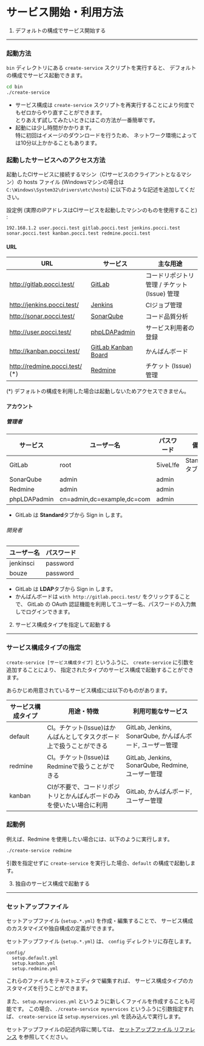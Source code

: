 サービス開始・利用方法
======================

1. デフォルトの構成でサービス開始する
-------------------------------------
### 起動方法
`bin` ディレクトリにある `create-service` スクリプトを実行すると、
デフォルトの構成でサービス起動できます。

```bash
cd bin
./create-service
```

*   サービス構成は `create-service` スクリプトを再実行することにより何度でもゼロからやり直すことができます。  
    とりあえず試してみたいときにはこの方法が一番簡単です。
*   起動には少し時間がかかります。  
    特に初回はイメージのダウンロードを行うため、
    ネットワーク環境によっては10分以上かかることもあります。


### 起動したサービスへのアクセス方法

起動したCIサービスに接続するマシン（CIサービスのクライアントとなるマシン）の
hosts ファイル (Windowsマシンの場合は `C:\Windows\System32\drivers\etc\hosts`)
に以下のような記述を追加してください。

設定例 (実際のIPアドレスはCIサービスを起動したマシンのものを使用すること) :

```
192.168.1.2 user.pocci.test gitlab.pocci.test jenkins.pocci.test sonar.pocci.test kanban.pocci.test redmine.pocci.test
```


#### URL

URL                             | サービス                                                | 主な用途
------------------------------- | ------------------------------------------------------- | ---------------------------------------------
http://gitlab.pocci.test/       | [GitLab](https://gitlab.com/)                           | コードリポジトリ管理 / チケット (Issue) 管理
http://jenkins.pocci.test/      | [Jenkins](https://jenkins-ci.org/)                      | CIジョブ管理
http://sonar.pocci.test/        | [SonarQube](http://www.sonarqube.org/)                  | コード品質分析
http://user.pocci.test/         | [phpLDAPadmin](http://phpldapadmin.sourceforge.net/)    | サービス利用者の登録
http://kanban.pocci.test/       | [GitLab Kanban Board](http://kanban.leanlabs.io/)       | かんばんボード
http://redmine.pocci.test/ (*)  | [Redmine](http://www.redmine.org/)                      | チケット (Issue) 管理

(*) デフォルトの構成を利用した場合は起動しないためアクセスできません。


#### アカウント

##### 管理者
サービス     | ユーザー名                 | パスワード  | 備考
------------ | -------------------------- | ----------- | ------------------
GitLab       | root                       | 5iveL!fe    | Standard タブから
SonarQube    | admin                      | admin       |
Redmine      | admin                      | admin       |
phpLDAPadmin | cn=admin,dc=example,dc=com | admin       |

*   GitLab は **Standard**タブから Sign in します。


###### 開発者
ユーザー名 | パスワード
---------- | --------
jenkinsci  | password
bouze      | password

*   GitLab は **LDAP**タブから Sign in します。
*   かんばんボードは `with http://gitlab.pocci.test/` をクリックすることで、
    GitLab の OAuth 認証機能を利用してユーザー名、パスワードの入力無しでログインできます。



2. サービス構成タイプを指定して起動する
---------------------------------------
### サービス構成タイプの指定
`create-service [サービス構成タイプ]` というふうに、
`create-service` に引数を追加することにより、
指定されたタイプのサービス構成で起動することができます。

あらかじめ用意されているサービス構成には以下のものがあります。

サービス構成タイプ | 用途・特徴                                                             | 利用可能なサービス
------------------ | ---------------------------------------------------------------------- | --------------------------------------------------------
default            | CI。チケット(Issue)はかんばんとしてタスクボード上で扱うことができる    | GitLab, Jenkins, SonarQube, かんばんボード, ユーザー管理
redmine            | CI。チケット(Issue)はRedmineで扱うことができる                         | GitLab, Jenkins, SonarQube, Redmine, ユーザー管理
kanban             | CIが不要で、コードリポジトリとかんばんボードのみを使いたい場合に利用   | GitLab, かんばんボード, ユーザー管理


### 起動例
例えば、Redmine を使用したい場合には、以下のように実行します。

```bash
./create-service redmine
```

引数を指定せずに `create-service` を実行した場合、`default` の構成で起動します。



3. 独自のサービス構成で起動する
-------------------------------
### セットアップファイル

セットアップファイル (`setup.*.yml`) を作成・編集することで、
サービス構成のカスタマイズや独自構成の定義ができます。

セットアップファイル (`setup.*.yml`) は、
`config` ディレクトリに存在します。

```
config/
  setup.default.yml
  setup.kanban.yml
  setup.redmine.yml
```

これらのファイルをテキストエディタで編集すれば、
サービス構成タイプのカスタマイズを行うことができます。

また、`setup.myservices.yml` というように新しくファイルを作成することも可能です。
この場合、`./create-service myservices` というふうに引数指定すれば、
`create-service` は `setup.myservices.yml` を読み込んで実行します。

セットアップファイルの記述内容に関しては、
[セットアップファイル リファレンス](./setup-yml.ja.md) を参照してください。 
